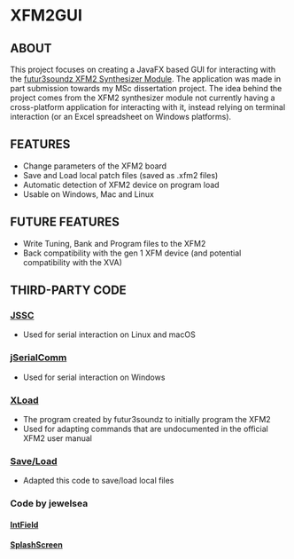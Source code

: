 # XFM2GUI

## ABOUT
This project focuses on creating a JavaFX based GUI for interacting with the [futur3soundz XFM2 Synthesizer Module](https://futur3soundz.com). The application was made in part submission towards my MSc dissertation project. The idea behind the project comes from the XFM2 synthesizer module not currently having a 
cross-platform application for interacting with it, instead relying on terminal interaction (or an Excel spreadsheet on Windows platforms).

## FEATURES
- Change parameters of the XFM2 board
- Save and Load local patch files (saved as .xfm2 files)
- Automatic detection of XFM2 device on program load
- Usable on Windows, Mac and Linux

## FUTURE FEATURES
- Write Tuning, Bank and Program files to the XFM2
- Back compatibility with the gen 1 XFM device (and potential compatibility with the XVA)

## THIRD-PARTY CODE
### [JSSC](https://github.com/scream3r/java-simple-serial-connector)
- Used for serial interaction on Linux and macOS

### [jSerialComm](https://fazecast.github.io/jSerialComm/)
- Used for serial interaction on Windows

### [XLoad](https://www.futur3soundz.com/)
- The program created by futur3soundz to initially program the XFM2
- Used for adapting commands that are undocumented in the official XFM2 user manual

### [Save/Load](https://www.genuinecoder.com/save-files-javafx-filechooser/)
- Adapted this code to save/load local files

### Code by jewelsea
#### [IntField](https://gist.github.com/jewelsea/1962045)
#### [SplashScreen](https://gist.github.com/jewelsea/2305098)
